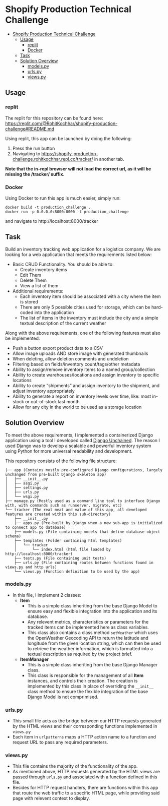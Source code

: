 # Shopify Production Technical Challenge

- [Shopify Production Technical Challenge](#shopify-production-technical-challenge)
  - [Usage](#usage)
    - [replit](#replit)
    - [Docker](#docker)
  - [Task](#task)
  - [Solution Overview](#solution-overview)
    - [models.py](#modelspy)
    - [urls.py](#urlspy)
    - [views.py](#viewspy)

## Usage

### replit

The replit for this repository can be found here: https://replit.com/@RohitKochhar/shopify-production-challenge#README.md

Using replit, this app can be launched by doing the following:

1. Press the run button
2. Navigating to https://shopify-production-challenge.rohitkochhar.repl.co/tracker/ in another tab.

**Note that the in-repl browser will not load the correct url, as it will be missing the /tracker/ suffix.**

### Docker

Using Docker to run this app is much easier, simply run:

```
docker build -t production_challenge .
docker run -p 0.0.0.0:8000:8000 -t production_challenge
```

and navigate to http://localhost:8000/tracker


## Task

Build an inventory tracking web application for a logistics company. We are looking for a web application that meets the requirements listed below:

- Basic CRUD Functionality. You should be able to:
  - Create inventory items
  - Edit Them
  - Delete Them
  - View a list of them
- Additional requirements:
  - Each inventory item should be associated with a city where the item is stored
  - There are only 5 possible cities used for storage, which can be hard-coded into the application
  - The list of items in the inventory must include the city and a simple textual description of the current weather

Along with the above requirements, one of the following features must also be implemented:
- Push a button export product data to a CSV
- Allow image uploads AND store image with generated thumbnails
- When deleting, allow deletion comments and undeletion
- Filtering based on fields/inventory count/tags/other metadata
- Ability to assign/remove inventory items to a named group/collection
- Ability to create warehouses/locations and assign inventory to specific locations
- Ability to create “shipments” and assign inventory to the shipment, and adjust inventory appropriately
- Ability to generate a report on inventory levels over time, like: most in-stock or out-of-stock last month
- Allow for any city in the world to be used as a storage location

## Solution Overview

To meet the above requirements, I implemented a containerized Django application using a tool I developed called [Django Unchained](https://github.com/RohitKochhar/django-unchained). The reason I used Django was to develop a scalable and powerful inventory system using Python for more universal readability and development. 

This repository consists of the following file structure:
```
├── app (Contains mostly pre-configured Django configurations, largely unchanged from pre-built Django skeleton app)
│   ├── __init__.py
│   ├── asgi.py
│   ├── settings.py
│   ├── urls.py
│   └── wsgi.py
├── manage.py (Mostly used as a command line tool to interface Django with, with commands such as runserver, migrate, etc)
└── tracker (The real meat and value of this app, all developed features are created within this sub-directory)
    ├── __init__.py
    ├── apps.py (Pre-built by Django when a new sub-app is initialized to connect app to database)
    ├── models.py (File containing models that define database object schema)
    ├── templates (Folder containing html templates)
    │   └── tracker 
    │       └── index.html (html file loaded by http://localhost:8000/tracker)
    ├── tests.py (File containing unit tests)
    ├── urls.py (File containing routes between functions found in views.py and http urls)
    └── views.py (Function definition to be used by the app)
```

### models.py
- In  this file, I implement 2 classes:
  - **Item**
    - This is a simple class inheriting from the base Django Model to ensure easy and flexible integration into the application and its database.
    - Any relevent metrics, characteristics or parameters for the tracked items can be implemented here as class variables.
    - This class also contains a class method `setWeather` which uses the OpenWeather Geocoding API to return the latitude and longitude from the given location string, which can then be used to retrieve the weather information, which is formatted into a textual description as required by the project brief.
  - **ItemManager**
    - This is a simple class inheriting from the base Django Manager class.
    - This class is responsible for the management of all **Item** instances, and controls their creation. The creation is implemented by this class in place of overriding the `__init__` class method to ensure the flexible integration of the base Django Model is not comprimised.
  
### urls.py
- This small file acts as the bridge between our HTTP requests generated by the HTML views and their corresponding functions implemented in `views.py`
- Each item in `urlpatterns` maps a HTTP action name to a function and request URL to pass any required parameters.

### views.py
- This file contains the majority of the functionality of the app.
- As mentioned above, HTTP requests generated by the HTML views are passed through `urls.py` and associated with a function defined in this file. 
- Besides for HTTP request handlers, there are functions within this app that route the web traffic to a specific HTML page, while providing said page with relevent context to display.